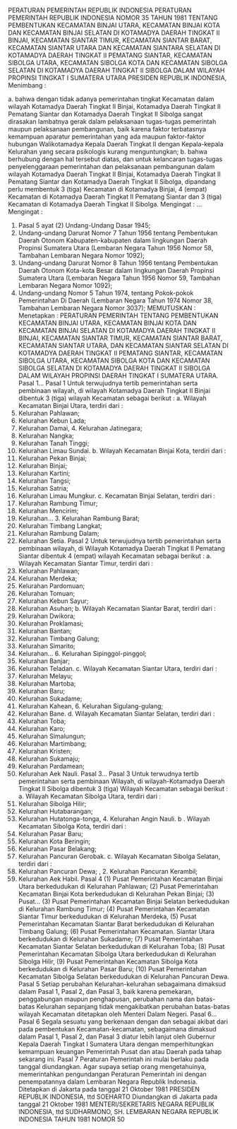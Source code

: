  PERATURAN PEMERINTAH REPUBLIK INDONESIA PERATURAN PEMERINTAH REPUBLIK INDONESIA NOMOR 35 TAHUN 1981 TENTANG PEMBENTUKAN KECAMATAN BINJAI UTARA, KECAMATAN BINJAI KOTA DAN KECAMATAN BINJAI SELATAN DI KOTAMADYA DAERAH TINGKAT II BINJAI, KECAMATAN SIANTAR TIMUR, KECAMATAN SIANTAR BARAT, KECAMATAN SIANTAR UTARA DAN KECAMATAN SIANTARA SELATAN DI KOTAMADYA DAERAH TINGKAT II PEMATANG SIANTAR, KECAMATAN SIBOLGA UTARA, KECAMATAN SIBOLGA KOTA DAN KECAMATAN SIBOLGA SELATAN DI KOTAMADYA DAERAH TINGKAT II SIBOLGA DALAM WILAYAH PROPINSI TINGKAT I SUMATERA UTARA PRESIDEN REPUBLIK INDONESIA,
Menimbang :

a. bahwa dengan tidak adanya pemerintahan tingkat Kecamatan dalam wilayah Kotamadya Daerah Tingkat II Binjai, Kotamadya Daerah Tingkat II Pematang Siantar dan Kotamadya Daerah Tingkat II Sibolga sangat dirasakan lambatnya gerak dalam pelaksanaan tugas-tugas pemerintah maupun pelaksanaan pembangunan, baik karena faktor terbatasnya kemampuan aparatur pemerintahan yang ada maupun faktor-faktor hubungan Walikotamadya Kepala Daerah Tingkat II dengan Kepala-kepala Kelurahan yang secara psikologis kurang menguntungkan;
b. bahwa berhubung dengan hal tersebut diatas, dan untuk kelancaran tugas-tugas penyelenggaraan pemerintahan dan pelaksanaan pembangunan dalam wilayah Kotamadya Daerah Tingkat II Binjai, Kotamadya Daerah Tingkat II Pematang Siantar dan Kotamadya Daerah Tingkat II Sibolga, dipandang perlu membentuk 3 (tiga) Kecamatan di Kotamadya Binjai, 4 (empat) Kecamatan di Kotamadya Daerah Tingkat II Pematang Siantar dan 3 (tiga) Kecamatan di Kotamadya Daerah Tingkat II Sibolga.
Mengingat :
 …
Mengingat :

1. Pasal 5 ayat (2) Undang-Undang Dasar 1945;
2. Undang-undang Darurat Nomor 7 Tahun 1956 tentang Pembentukan Daerah Otonom Kabupaten-kabupaten dalam lingkungan Daerah Propinsi Sumatera Utara (Lembaran Negara Tahun 1956 Nomor 58, Tambahan Lembaran Negara Nomor 1092);
3. Undang-undang Darurat Nomor 8 Tahun 1956 tentang Pembentukan Daerah Otonom Kota-kota Besar dalam lingkungan Daerah Propinsi Sumatera Utara (Lembaran Negara Tahun 1956 Nomor 59, Tambahan Lembaran Negara Nomor 1092);
4. Undang-undang Nomor 5 Tahun 1974, tentang Pokok-pokok Pemerintahan Di Daerah (Lembaran Negara Tahun 1974 Nomor 38, Tambahan Lembaran Negara Nomor 3037);
MEMUTUSKAN :
 Menetapkan : PERATURAN PEMERINTAH TENTANG PEMBENTUKAN KECAMATAN BINJAI UTARA, KECAMATAN BINJAI KOTA DAN KECAMATAN BINJAI SELATAN DI KOTAMADYA DAERAH TINGKAT II BINJAI, KECAMATAN SIANTAR TIMUR, KECAMATAN SIANTAR BARAT, KECAMATAN SIANTAR UTARA, DAN KECAMATAN SIANTAR SELATAN DI KOTAMADYA DAERAH TINGKAT II PEMATANG SIANTAR, KECAMATAN SIBOLGA UTARA, KECAMATAN SIBOLGA KOTA DAN KECAMATAN SIBOLGA SELATAN DI KOTAMADYA DAERAH TINGKAT II SIBOLGA DALAM WILAYAH PROPINSI DAERAH TINGKAT I SUMATERA UTARA. Pasal 1…
Pasal 1
Untuk terwujudnya tertib pemerintahan serta pembinaan wilayah, di wilayah Kotamadya Daerah Tingkat II Binjai dibentuk 3 (tiga) wilayah Kecamatan sebagai berikut :
a. Wilayah Kecamatan Binjai Utara, terdiri dari :
1. Kelurahan Pahlawan;
2. Kelurahan Kebun Lada;
3. Kelurahan Damai, 4. Kelurahan Jatinegara;
5. Kelurahan Nangka;
6. Kelurahan Tanah Tinggi;
7. Kelurahan Limau Sundai.
b. Wilayah Kecamatan Binjai Kota, terdiri dari :
1. Kelurahan Pekan Binjai;
2. Kelurahan Binjai;
3. Kelurahan Kartini;
4. Kelurahan Tangsi;
5. Kelurahan Satria;
6. Kelurahan Limau Mungkur.
c. Kecamatan Binjai Selatan, terdiri dari :
1. Kelurahan Rambung Timur;
2. Kelurahan Mencirim;
3. Kelurahan… 3. Kelurahan Rambung Barat;
4. Kelurahan Timbang Langkat;
5. Kelurahan Rambung Dalam;
6. Kelurahan Setia.
Pasal 2
Untuk terwujudnya tertib pemerintahan serta pembinaan wilayah, di Wilayah Kotamadya Daerah Tingkat II Pematang Siantar dibentuk 4 (empat) wilayah Kecamatan sebagai berikut :
a. Wilayah Kecamatan Siantar Timur, terdiri dari :
1. Kelurahan Pahlawan;
2. Kelurahan Merdeka;
3. Kelurahan Pardomuan;
4. Kelurahan Tomuan;
5. Kelurahan Kebun Sayur;
6. Kelurahan Asuhan;
b. Wilayah Kecamatan Siantar Barat, terdiri dari :
1. Kelurahan Dwikora;
2. Kelurahan Proklamasi;
3. Kelurahan Bantan;
4. Kelurahan Timbang Galung;
5. Kelurahan Simarito;
6. Kelurahan… 6. Kelurahan Sipinggol-pinggol;
7. Kelurahan Banjar;
8. Kelurahan Teladan.
c. Wilayah Kecamatan Siantar Utara, terdiri dari :
1. Kelurahan Melayu;
2. Kelurahan Martoba;
3. Kelurahan Baru;
4. Kelurahan Sukadame;
5. Kelurahan Kahean, 6. Kelurahan Sigulang-gulang;
7. Kelurahan Bane.
d. Wilayah Kecamatan Siantar Selatan, terdiri dari :
1. Kelurahan Toba;
2. Kelurahan Karo;
3. Kelurahan Simalungun;
4. Kelurahan Martimbang;
5. Kelurahan Kristen;
6. Kelurahan Sukamaju;
7. Kelurahan Pardamean;
8. Kelurahan Aek Nauli. Pasal 3…
Pasal 3
Untuk terwudnya tertib pemerintahan serta pembinaan Wilayah, di wilayah-Kotamadya Daerah Tingkat II Sibolga dibentuk 3 (tiga) Wilayah Kecamatan sebagai berikut :
a. Wilayah Kecamatan Sibolga Utara, terdiri dari :
1. Kelurahan Sibolga Hilir;
2. Kelurahan Hutabarangan;
3. Kelurahan Hutatonga-tonga, 4. Kelurahan Angin Nauli. b . Wilayah Kecamatan Sibolga Kota, terdiri dari :
1. Kelurahan Pasar Baru;
2. Kelurahan Kota Beringin;
3. Kelurahan Pasar Belakang;
4. Kelurahan Pancuran Gerobak.
c. Wilayah Kecamatan Sibolga Selatan, terdiri dari :
1. Kelurahan Pancuran Dewa; , 2. Kelurahan Pancuran Kerambil;
3. Kelurahan Aek Habil.
Pasal 4
(1) Pusat Pemerintahan Kecamatan Binjai Utara berkedudukan di Kelurahan Pahlawan;
(2) Pusat Pemerintahan Kecamatan Binjai Kota berkedudukan di Kelurahan Pekan Binjai;
(3) Pusat… (3) Pusat Pemerintahan Kecamatan Binjai Selatan berkedudukan di Kelurahan Rambung Timur;
(4) Pusat Pemerintahan Kecamatan Siantar Timur berkedudukan di Kelurahan Merdeka, (5) Pusat Pemerintahan Kecamatan Siantar Barat berkedudukan di Kelurahan Timbang Galung;
(6) Pusat Pemerintahan Kecamatan. Siantar Utara berkedudukan di Kelurahan Sukadame;
(7) Pusat Pemerintahan Kecamatan Siantar Selatan berkedudukan di Kelurahan Toba;
(8) Pusat Pemerintahan Kecamatan Sibolga Utara berkedudukan di Kelurahan Sibolga Hilir, (9) Pusat Pemerintahan Kecamatan Sibolga Kota berkedudukan di Kelurahan Pasar Baru;
(10) Pusat Pemerintahan Kecamatan Sibolga Selatan berkedudukan di Kelurahan Pancuran Dewa.
Pasal 5
Setiap perubahan Kelurahan-kelurahan sebagaimana dimaksud dalam Pasal 1, Pasal 2, dan Pasal 3, baik karena pemekaran, penggabungan maupun penghapusan, perubahan nama dan batas-batas Kelurahan sepanjang tidak mengakibatkan perubahan batas-batas wilayah Kecamatan ditetapkan oleh Menteri Dalam Negeri. Pasal 6…
Pasal 6
Segala sesuatu yang berkenaan dengan dan sebagai akibat dari pada pembentukan Kecamatan-kecamatan, sebagaimana dimaksud dalam Pasal 1, Pasal 2, dan Pasal 3 diatur lebih lanjut oleh Gubernur Kepala Daerah Tingkat I Sumatera Utara dengan memperhitungkan kemampuan keuangan Pemerintah Pusat dan atau Daerah pada tahap sekarang ini.
Pasal 7
Peraturan Pemerintah ini mulai berlaku pada tanggal diundangkan. Agar supaya setiap orang mengetahuinya, memerintahkan pengundangan Peraturan Pemerintah ini dengan penempatannya dalam Lembaran Negara Republik Indonesia. Ditetapkan di Jakarta pada tanggal 21 Oktober 1981 PRESIDEN REPUBLIK INDONESIA, ttd SOEHARTO Diundangkan di Jakarta pada tanggal 21 Oktober 1981 MENTERI/SEKRETARIS NEGARA REPUBLIK INDONESIA, ttd SUDHARMONO, SH. LEMBARAN NEGARA REPUBLIK INDONESIA TAHUN 1981 NOMOR 50